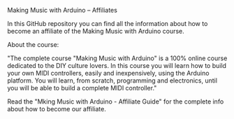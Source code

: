 Making Music with Arduino – Affiliates

In this GitHub repository you can find all the information about how to become an affiliate of the Making Music with Arduino course.

About the course:

"The complete course "Making Music with Arduino" is a 100% online course dedicated to the DIY culture lovers. In this course you will learn how to build your own MIDI controllers, easily and inexpensively, using the Arduino platform. You will learn, from scratch, programming and electronics, until you will be able to build a complete MIDI controller."

Read the "Mking Music with Arduino - Affiliate Guide" for the complete info about how to become our affiliate.

